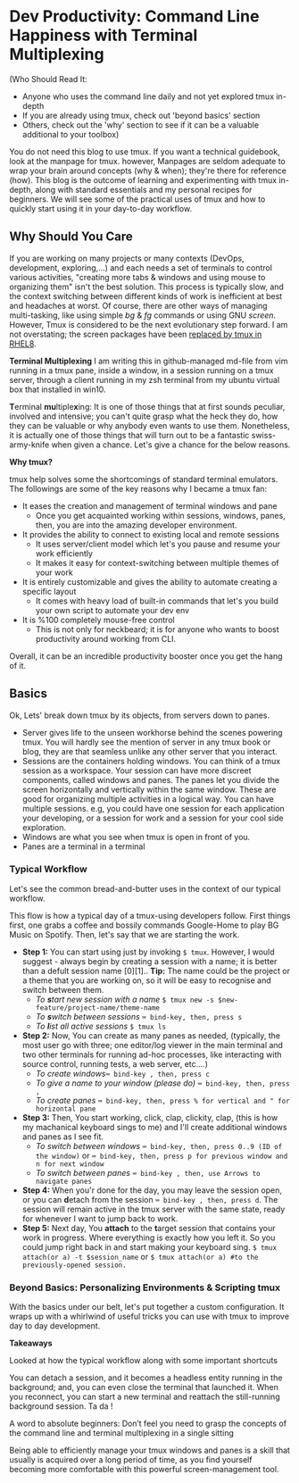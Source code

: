 # Dev Productivity: Command Line Happiness with Terminal Multiplexing

(Who Should Read It:  
  - Anyone who uses the command line daily and not yet explored tmux in-depth
  - If you are already using tmux, check out 'beyond basics' section
  - Others, check out the 'why' section to see if it can be a valuable additional to your toolbox)

You do not need this blog to use tmux. If you want a technical guidebook, look at the manpage for tmux. however, Manpages are seldom adequate to wrap your brain around concepts (why & when); they're there for reference (how). This blog is the outcome of learning and experimenting with tmux in-depth, along with standard essentials and my personal recipes for beginners. We will see some of the practical uses of tmux and how to quickly start using it in your day-to-day workflow.

## Why Should You Care
If you are working on many projects or many contexts (DevOps, development, exploring,...) and each needs a set of terminals to control various activities, "creating more tabs & windows and using mouse to organizing them" isn't the best solution. This process is typically slow, and the context switching between different kinds of work is inefficient at best and headaches at worst.
Of course, there are other ways of managing multi-tasking, like using simple _bg_ & _fg_ commands or using GNU _screen_. However, Tmux is considered to be the next evolutionary step forward. I am not overstating; the screen packages have been [replaced by tmux in RHEL8](https://access.redhat.com/solutions/4136481).

**Terminal Multiplexing**
I am writing this in github-managed md-file from vim running in a tmux pane, inside a window, in a session running on a tmux server, through a client running in my zsh terminal from my ubuntu virtual box that installed in win10.

**T**erminal **mu**ltiple**x**ing: It is one of those things that at first sounds peculiar, involved and intensive; you can't quite grasp what the heck they do, how they can be valuable or why anybody even wants to use them. Nonetheless, it is actually one of those things that will turn out to be a fantastic swiss-army-knife when given a chance. Let's give a chance for the below reasons.

**Why tmux?**

tmux help solves some the shortcomings of standard terminal emulators. The followings are some of the key reasons why I became a tmux fan:

- It eases the creation and management of terminal windows and pane
  - Once you get acquainted working within sessions, windows, panes, then, you are into the amazing developer environment.
- It provides the ability to connect to existing local and remote sessions
  - It uses server/client model which let's you pause and resume your work efficiently  
  - It makes it easy for context-switching between multiple themes of your work
- It is entirely customizable and gives the ability to automate creating a specific layout
  - It comes with heavy load of built-in commands that let's you build your own script to automate your dev env
- It is %100 completely mouse-free control
  - This is not only for neckbeard; it is for anyone who wants to boost productivity around working from CLI.

Overall, it can be an incredible productivity booster once you get the hang of it.

## Basics
Ok, Lets' break down tmux by its objects, from servers down to panes.

- Server gives life to the unseen workhorse behind the scenes powering tmux. You will hardly see the mention of server in any tmux book or blog, they are that seamless unlike any other server that you interact.
- Sessions are the containers holding windows. You can think of a tmux session as a workspace. Your session can have more discreet components, called windows and panes. The panes let you divide the screen horizontally and vertically within the same window. These are good for organizing multiple activities in a logical way. You can have multiple sessions. e.g, you could have one session for each application your developing, or a session for work and a session for your cool side exploration.
- Windows are what you see when tmux is open in front of you.
- Panes are a terminal in a terminal



### Typical Workflow
Let's see the common bread-and-butter uses in the context of our typical workflow.

This flow is how a typical day of a tmux-using developers follow. First things first, one grabs a coffee and bossily commands Google-Home to play BG Music on Spotify. Then, let's say that we are starting the work.

- **Step 1:** You can start using just by invoking ```$ tmux```. However, I would suggest - always begin by creating a session with a name; it is better than a defult session name [0][1].. **Tip:** The name could be the project or a theme that you are working on, so it will be easy to recognise and switch between them.
  - _To **s**tart new session with a name_ ```$ tmux new -s $new-feature/project-name/theme-name```
  - _To **s**witch between sessions_ ```⌨️ bind-key, then, press s```
  - _To **l**ist all active sessions_ ```$ tmux ls```
- **Step 2:** Now, You can create as many panes as needed, (typically, the most user go with three; one editor/log viewer in the main terminal and two other terminals for running ad-hoc processes, like interacting with source control, running tests, a web server, etc.…)
  - _To create windows_```⌨️ bind-key , then, press c```
  - _To give a name to your window (please do)_ ```⌨️ bind-key, then, press ,```
  - _To create panes_ ```⌨️ bind-key, then, press % for vertical and " for horizontal pane```
- **Step 3:** Then, You start working, click, clap, clickity, clap, (this is how my machanical keyboard sings to me) and I'll create additional windows and panes as I see fit.
  - _To switch between windows_ ```⌨️ bind-key, then, press 0..9 (ID of the window)``` or ```⌨️ bind-key, then, press p for previous window and n for next window```
  - _To switch between panes_ ```⌨️ bind-key , then, use Arrows to navigate panes```
- **Step 4:** When you'r done for the day, you may leave the session open, or you can **d**etach from the session ```⌨️ bind-key , then, press d```. The session will remain active in the tmux server with the same state, ready for whenever I want to jump back to work.
- **Step 5:** Next day, You **attach** to the **t**arget session that contains your work in progress. Where everything is exactly how you left it. So you could jump right back in and start making your keyboard sing. ```$ tmux attach(or a) -t $session_name``` or ```$ tmux attach(or a) #to the previously-opened session.```

### Beyond Basics: Personalizing Environments & Scripting tmux

With the basics under our belt, let's put together a custom configuration. It wraps up with a whirlwind of useful tricks you can use with tmux to improve day to day development.

**Takeaways**

Looked at how the typical workflow along with some important shortcuts

You can detach a session, and it becomes a headless entity running in the background; and, you can even close the terminal that launched it. When you reconnect, you can start a new terminal and reattach the still-running background session. Ta da !

A word to absolute beginners: Don’t feel you need to grasp the concepts of the
command line and terminal multiplexing in a single sitting

Being able to efficiently manage your tmux windows and panes is a skill that usually is acquired over a long period of time, as you find yourself becoming more comfortable with this powerful screen-management tool.
